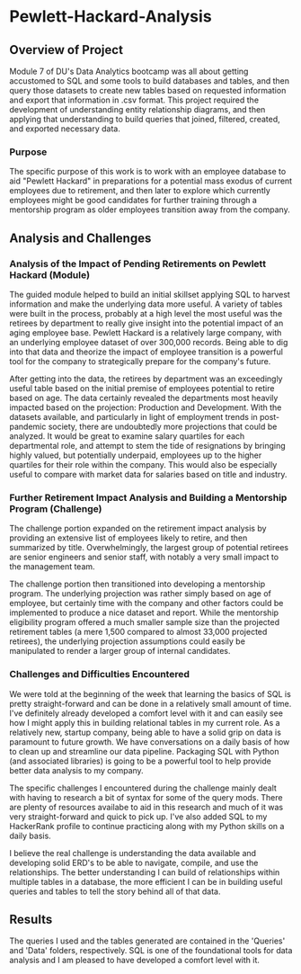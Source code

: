 # Pewlett-Hackard-Analysis

## Overview of Project
Module 7 of DU's Data Analytics bootcamp was all about getting accustomed to SQL and some tools to build databases and tables, and then query those datasets to create new tables based on requested information and export that information in .csv format. This project required the development of understanding entity relationship diagrams, and then applying that understanding to build queries that joined, filtered, created, and exported necessary data.

### Purpose
The specific purpose of this work is to work with an employee database to aid "Pewlett Hackard" in preparations for a potential mass exodus of current employees due to retirement, and then later to explore which currently employees might be good candidates for further training through a mentorship program as older employees transition away from the company.

## Analysis and Challenges

### Analysis of the Impact of Pending Retirements on Pewlett Hackard (Module)
The guided module helped to build an initial skillset applying SQL to harvest information and make the underlying data more useful. A variety of tables were built in the process, probably at a high level the most useful was the retirees by department to really give insight into the potential impact of an aging employee base. Pewlett Hackard is a relatively large company, with an underlying employee dataset of over 300,000 records. Being able to dig into that data and theorize the impact of employee transition is a powerful tool for the company to strategically prepare for the company's future.

After getting into the data, the retirees by department was an exceedingly useful table based on the initial premise of employees potential to retire based on age. The data certainly revealed the departments most heavily impacted based on the projection: Production and Development. With the datasets available, and particularly in light of employment trends in post-pandemic society, there are undoubtedly more projections that could be analyzed. It would be great to examine salary quartiles for each departmental role, and attempt to stem the tide of resignations by bringing highly valued, but potentially underpaid, employees up to the higher quartiles for their role within the company. This would also be especially useful to compare with market data for salaries based on title and industry.

### Further Retirement Impact Analysis and Building a Mentorship Program (Challenge)
The challenge portion expanded on the retirement impact analysis by providing an extensive list of employees likely to retire, and then summarized by title. Overwhelmingly, the largest group of potential retirees are senior engineers and senior staff, with notably a very small impact to the management team.

The challenge portion then transitioned into developing a mentorship program. The underlying projection was rather simply based on age of employee, but certainly time with the company and other factors could be implemented to produce a nice dataset and report. While the mentorship eligibility program offered a much smaller sample size than the projected retirement tables (a mere 1,500 compared to almost 33,000 projected retirees), the underlying projection assumptions could easily be manipulated to render a larger group of internal candidates.

### Challenges and Difficulties Encountered
We were told at the beginning of the week that learning the basics of SQL is pretty straight-forward and can be done in a relatively small amount of time. I've definitely already developed a comfort level with it and can easily see how I might apply this in building relational tables in my current role. As a relatively new, startup company, being able to have a solid grip on data is paramount to future growth. We have conversations on a daily basis of how to clean up and streamline our data pipeline. Packaging SQL with Python (and associated libraries) is going to be a powerful tool to help provide better data analysis to my company.

The specific challenges I encountered during the challenge mainly dealt with having to research a bit of syntax for some of the query mods. There are plenty of resources availabe to aid in this research and much of it was very straight-forward and quick to pick up. I've also added SQL to my HackerRank profile to continue practicing along with my Python skills on a daily basis.

I believe the real challenge is understanding the data available and developing solid ERD's to be able to navigate, compile, and use the relationships. The better understanding I can build of relationships within multiple tables in a database, the more efficient I can be in building useful queries and tables to tell the story behind all of that data.

## Results
The queries I used and the tables generated are contained in the 'Queries' and 'Data' folders, respectively. SQL is one of the foundational tools for data analysis and I am pleased to have developed a comfort level with it.